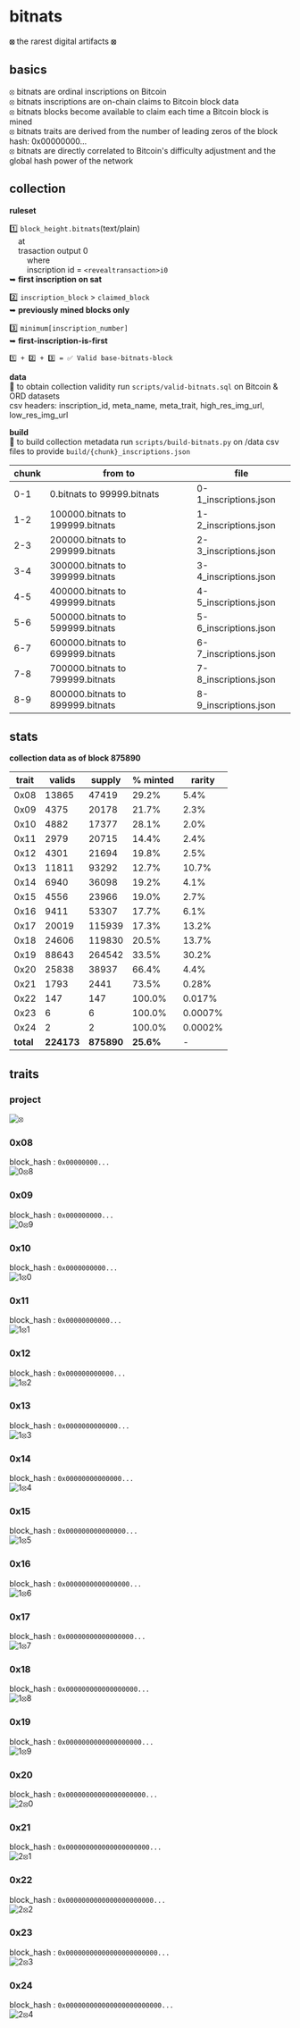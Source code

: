 # bitnats

**⦻** the rarest digital artifacts **⦻**

## basics

⦻ bitnats are ordinal inscriptions on Bitcoin  
⦻ bitnats inscriptions are on-chain claims to Bitcoin block data  
⦻ bitnats blocks become available to claim each time a Bitcoin block is mined  
⦻ bitnats traits are derived from the number of leading zeros of the block hash: 0x00000000...  
⦻ bitnats are directly correlated to Bitcoin's difficulty adjustment and the global hash power of the network  

## collection

**ruleset**  

1️⃣ `block_height.bitnats`(text/plain)  
&nbsp;&nbsp;&nbsp;&nbsp;at  
&nbsp;&nbsp;&nbsp;&nbsp;trasaction output 0  
&nbsp;&nbsp;&nbsp;&nbsp;&nbsp;&nbsp;&nbsp;&nbsp;where  
&nbsp;&nbsp;&nbsp;&nbsp;&nbsp;&nbsp;&nbsp;&nbsp;inscription id = `<revealtransaction>i0`  
➥ **first inscription on sat**  

2️⃣ `inscription_block` > `claimed_block`  
➥ **previously mined blocks only**  

3️⃣ `minimum[inscription_number]`  
➥ **first-inscription-is-first**  

`1️⃣ + 2️⃣ + 3️⃣ = ✅ Valid base-bitnats-block`

**data**  
📙 to obtain collection validity run `scripts/valid-bitnats.sql` on Bitcoin & ORD datasets  
csv headers: inscription_id, meta_name, meta_trait, high_res_img_url, low_res_img_url

**build**  
📙 to build collection metadata run `scripts/build-bitnats.py` on /data csv files to provide `build/{chunk}_inscriptions.json`  

| chunk | from to | file |
| ----- | ------- | ---- |
| 0-1 | 0.bitnats to 99999.bitnats | 0-1_inscriptions.json |
| 1-2 | 100000.bitnats to 199999.bitnats | 1-2_inscriptions.json |
| 2-3 | 200000.bitnats to 299999.bitnats | 2-3_inscriptions.json |
| 3-4 | 300000.bitnats to 399999.bitnats | 3-4_inscriptions.json |
| 4-5 | 400000.bitnats to 499999.bitnats | 4-5_inscriptions.json |
| 5-6 | 500000.bitnats to 599999.bitnats | 5-6_inscriptions.json |
| 6-7 | 600000.bitnats to 699999.bitnats | 6-7_inscriptions.json |
| 7-8 | 700000.bitnats to 799999.bitnats | 7-8_inscriptions.json |
| 8-9 | 800000.bitnats to 899999.bitnats | 8-9_inscriptions.json |  

## stats

**collection data as of block 875890**

| trait | valids | supply | % minted | rarity |
|-------| -------| -------| -------- | ------- |
| 0x08 | 13865 | 47419 | 29.2% | 5.4% |
| 0x09 | 4375 | 20178 | 21.7% | 2.3% |
| 0x10 | 4882 | 17377 | 28.1% | 2.0% |
| 0x11 | 2979 | 20715 | 14.4% | 2.4% |
| 0x12 | 4301 | 21694 | 19.8% | 2.5% |
| 0x13 | 11811 | 93292 | 12.7% | 10.7% |
| 0x14 | 6940 | 36098 | 19.2% | 4.1% |
| 0x15 | 4556 | 23966 | 19.0% | 2.7% |
| 0x16 | 9411 | 53307 | 17.7% | 6.1% |
| 0x17 | 20019 | 115939 | 17.3% | 13.2% |
| 0x18 | 24606 | 119830 | 20.5% | 13.7% |
| 0x19 | 88643 | 264542 | 33.5% | 30.2% |
| 0x20 | 25838 | 38937 | 66.4% | 4.4% |
| 0x21 | 1793 | 2441 | 73.5% | 0.28% |
| 0x22 | 147 | 147 | 100.0% | 0.017% |
| 0x23 | 6 | 6 | 100.0% | 0.0007% |
| 0x24 | 2 | 2 | 100.0% | 0.0002% |
| **total** | **224173** | **875890** | **25.6%** | - |

## traits

### project

![⦻](images/0.svg)

### 0x08

block_hash : `0x00000000...`  
![0⦻8](images/08.svg)

### 0x09

block_hash : `0x000000000...`  
![0⦻9](images/09.svg)

### 0x10

block_hash : `0x0000000000...`  
![1⦻0](images/10.svg)

### 0x11

block_hash : `0x00000000000...`  
![1⦻1](images/11.svg)

### 0x12

block_hash : `0x000000000000...`  
![1⦻2](images/12.svg)

### 0x13

block_hash : `0x0000000000000...`  
![1⦻3](images/13.svg)

### 0x14

block_hash : `0x00000000000000...`  
![1⦻4](images/14.svg)

### 0x15

block_hash : `0x000000000000000...`  
![1⦻5](images/15.svg)

### 0x16

block_hash : `0x0000000000000000...`  
![1⦻6](images/16.svg)

### 0x17

block_hash : `0x00000000000000000...`  
![1⦻7](images/17.svg)

### 0x18

block_hash : `0x000000000000000000...`  
![1⦻8](images/18.svg)

### 0x19

block_hash : `0x0000000000000000000...`  
![1⦻9](images/19.svg)

### 0x20

block_hash : `0x00000000000000000000...`  
![2⦻0](images/20.svg)

### 0x21

block_hash : `0x000000000000000000000...`  
![2⦻1](images/21.svg)

### 0x22

block_hash : `0x0000000000000000000000...`  
![2⦻2](images/22.svg)

### 0x23

block_hash : `0x00000000000000000000000...`  
![2⦻3](images/23.svg)  

### 0x24

block_hash : `0x000000000000000000000000...`  
![2⦻4](images/24.svg)